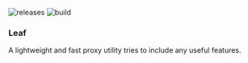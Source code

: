![releases](https://github.com/eycorsican/leaf/workflows/releases/badge.svg)
![build](https://github.com/eycorsican/leaf/workflows/build/badge.svg)

### Leaf
A lightweight and fast proxy utility tries to include any useful features.
